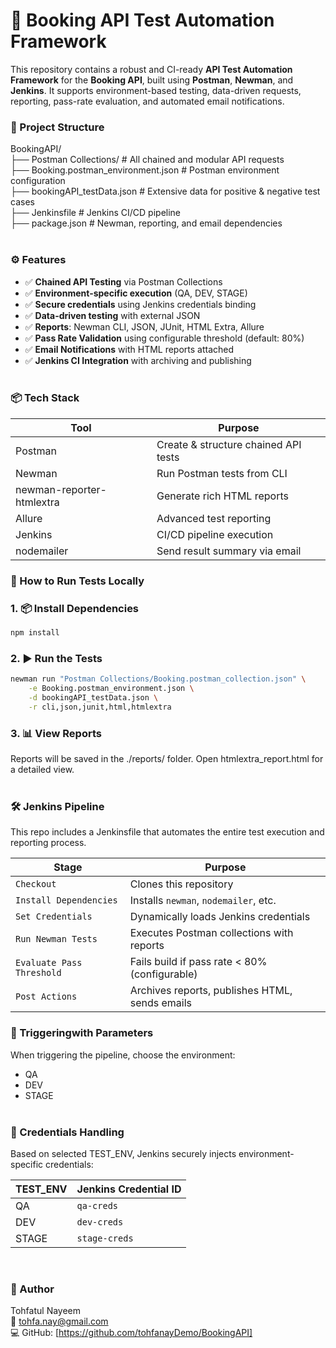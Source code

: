 # 🧪 Booking API Test Automation Framework

This repository contains a robust and CI-ready **API Test Automation Framework** for the **Booking API**, built using **Postman**, **Newman**, and **Jenkins**. It supports environment-based testing, data-driven requests, reporting, pass-rate evaluation, and automated email notifications. <br>



### 📁 Project Structure
BookingAPI/  
├── Postman Collections/ # All chained and modular API requests  
├── Booking.postman_environment.json # Postman environment configuration  
├── bookingAPI_testData.json # Extensive data for positive & negative test cases  
├── Jenkinsfile # Jenkins CI/CD pipeline  
├── package.json # Newman, reporting, and email dependencies  <br><br>


### ⚙️ Features

- ✅ **Chained API Testing** via Postman Collections
- ✅ **Environment-specific execution** (QA, DEV, STAGE)
- ✅ **Secure credentials** using Jenkins credentials binding
- ✅ **Data-driven testing** with external JSON
- ✅ **Reports**: Newman CLI, JSON, JUnit, HTML Extra, Allure
- ✅ **Pass Rate Validation** using configurable threshold (default: 80%)
- ✅ **Email Notifications** with HTML reports attached
- ✅ **Jenkins CI Integration** with archiving and publishing <br><br>



### 📦 Tech Stack

| Tool                    | Purpose                             |
|-------------------------|-------------------------------------|
| Postman                 | Create & structure chained API tests |
| Newman                  | Run Postman tests from CLI          |
| newman-reporter-htmlextra | Generate rich HTML reports        |
| Allure                  | Advanced test reporting             |
| Jenkins                 | CI/CD pipeline execution            |
| nodemailer              | Send result summary via email       |



### 🚀 How to Run Tests Locally

### 1. 📦 Install Dependencies
```bash
npm install
```
### 2. ▶️ Run the Tests
```bash
newman run "Postman Collections/Booking.postman_collection.json" \
    -e Booking.postman_environment.json \
    -d bookingAPI_testData.json \
    -r cli,json,junit,html,htmlextra
```
### 3. 📊 View Reports
Reports will be saved in the ./reports/ folder. Open htmlextra_report.html for a detailed view. <br><br>

### 🛠️ Jenkins Pipeline
This repo includes a Jenkinsfile that automates the entire test execution and reporting process.

| Stage                     | Purpose                                        |
| ------------------------- | ---------------------------------------------- |
| `Checkout`                | Clones this repository                         |
| `Install Dependencies`    | Installs `newman`, `nodemailer`, etc.          |
| `Set Credentials`         | Dynamically loads Jenkins credentials          |
| `Run Newman Tests`        | Executes Postman collections with reports      |
| `Evaluate Pass Threshold` | Fails build if pass rate < 80% (configurable)  |
| `Post Actions`            | Archives reports, publishes HTML, sends emails | 

### 🎯 Triggeringwith Parameters
When triggering the pipeline, choose the environment:  
- QA  
- DEV  
- STAGE <br><br>

### 🧠 Credentials Handling
Based on selected TEST_ENV, Jenkins securely injects environment-specific credentials:

| TEST\_ENV | Jenkins Credential ID |
| --------- | --------------------- |
| QA        | `qa-creds`            |
| DEV       | `dev-creds`           |
| STAGE     | `stage-creds`         | 
<br>

### 👤 Author  
Tohfatul Nayeem  
📧 tohfa.nay@gmail.com  
💻 GitHub: [https://github.com/tohfanayDemo/BookingAPI]

